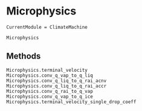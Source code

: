 # Microphysics

```@meta
CurrentModule = ClimateMachine
```

```@docs
Microphysics
```

## Methods

```@docs
Microphysics.terminal_velocity
Microphysics.conv_q_vap_to_q_liq
Microphysics.conv_q_liq_to_q_rai_acnv
Microphysics.conv_q_liq_to_q_rai_accr
Microphysics.conv_q_rai_to_q_vap
Microphysics.conv_q_vap_to_q_ice
Microphysics.terminal_velocity_single_drop_coeff
```

